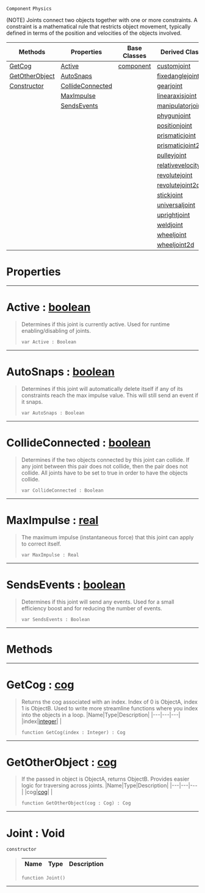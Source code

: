  `Component` `Physics`



(NOTE) Joints connect two objects together with one or more constraints. A constraint is a mathematical rule that restricts object movement, typically defined in terms of the position and velocities of the objects involved.

|Methods|Properties|Base Classes|Derived Classes|
|---|---|---|---|
|[ GetCog](https://github.com/ZilchEngine/ZilchDocs/blob/master/code_reference/class_reference/joint.markdown#getcog-zero-engine-docum)|[ Active](https://github.com/ZilchEngine/ZilchDocs/blob/master/code_reference/class_reference/joint.markdown#active-zero-engine-docum)|[component](https://github.com/ZilchEngine/ZilchDocs/blob/master/code_reference/class_reference/component.markdown)|[customjoint](https://github.com/ZilchEngine/ZilchDocs/blob/master/code_reference/class_reference/customjoint.markdown)|
|[ GetOtherObject](https://github.com/ZilchEngine/ZilchDocs/blob/master/code_reference/class_reference/joint.markdown#getotherobject-zero-engi)|[ AutoSnaps](https://github.com/ZilchEngine/ZilchDocs/blob/master/code_reference/class_reference/joint.markdown#autosnaps-zero-engine-do)| |[fixedanglejoint](https://github.com/ZilchEngine/ZilchDocs/blob/master/code_reference/class_reference/fixedanglejoint.markdown)|
|[ Constructor](https://github.com/ZilchEngine/ZilchDocs/blob/master/code_reference/class_reference/joint.markdown#joint-void)|[ CollideConnected](https://github.com/ZilchEngine/ZilchDocs/blob/master/code_reference/class_reference/joint.markdown#collideconnected-zero-en)| |[gearjoint](https://github.com/ZilchEngine/ZilchDocs/blob/master/code_reference/class_reference/gearjoint.markdown)|
| |[ MaxImpulse](https://github.com/ZilchEngine/ZilchDocs/blob/master/code_reference/class_reference/joint.markdown#maximpulse-zero-engine-d)| |[linearaxisjoint](https://github.com/ZilchEngine/ZilchDocs/blob/master/code_reference/class_reference/linearaxisjoint.markdown)|
| |[ SendsEvents](https://github.com/ZilchEngine/ZilchDocs/blob/master/code_reference/class_reference/joint.markdown#sendsevents-zero-engine)| |[manipulatorjoint](https://github.com/ZilchEngine/ZilchDocs/blob/master/code_reference/class_reference/manipulatorjoint.markdown)|
| | | |[phygunjoint](https://github.com/ZilchEngine/ZilchDocs/blob/master/code_reference/class_reference/phygunjoint.markdown)|
| | | |[positionjoint](https://github.com/ZilchEngine/ZilchDocs/blob/master/code_reference/class_reference/positionjoint.markdown)|
| | | |[prismaticjoint](https://github.com/ZilchEngine/ZilchDocs/blob/master/code_reference/class_reference/prismaticjoint.markdown)|
| | | |[prismaticjoint2d](https://github.com/ZilchEngine/ZilchDocs/blob/master/code_reference/class_reference/prismaticjoint2d.markdown)|
| | | |[pulleyjoint](https://github.com/ZilchEngine/ZilchDocs/blob/master/code_reference/class_reference/pulleyjoint.markdown)|
| | | |[relativevelocityjoint](https://github.com/ZilchEngine/ZilchDocs/blob/master/code_reference/class_reference/relativevelocityjoint.markdown)|
| | | |[revolutejoint](https://github.com/ZilchEngine/ZilchDocs/blob/master/code_reference/class_reference/revolutejoint.markdown)|
| | | |[revolutejoint2d](https://github.com/ZilchEngine/ZilchDocs/blob/master/code_reference/class_reference/revolutejoint2d.markdown)|
| | | |[stickjoint](https://github.com/ZilchEngine/ZilchDocs/blob/master/code_reference/class_reference/stickjoint.markdown)|
| | | |[universaljoint](https://github.com/ZilchEngine/ZilchDocs/blob/master/code_reference/class_reference/universaljoint.markdown)|
| | | |[uprightjoint](https://github.com/ZilchEngine/ZilchDocs/blob/master/code_reference/class_reference/uprightjoint.markdown)|
| | | |[weldjoint](https://github.com/ZilchEngine/ZilchDocs/blob/master/code_reference/class_reference/weldjoint.markdown)|
| | | |[wheeljoint](https://github.com/ZilchEngine/ZilchDocs/blob/master/code_reference/class_reference/wheeljoint.markdown)|
| | | |[wheeljoint2d](https://github.com/ZilchEngine/ZilchDocs/blob/master/code_reference/class_reference/wheeljoint2d.markdown)|


 #  Properties


---  
 #  Active : [boolean](https://github.com/ZilchEngine/ZilchDocs/blob/master/code_reference/nada_base_types/boolean.markdown)

> Determines if this joint is currently active. Used for runtime enabling/disabling of joints.
> ``` lang=cpp, name=Nada
> var Active : Boolean


---  
 #  AutoSnaps : [boolean](https://github.com/ZilchEngine/ZilchDocs/blob/master/code_reference/nada_base_types/boolean.markdown)

> Determines if this joint will automatically delete itself if any of its constraints reach the max impulse value. This will still send an event if it snaps.
> ``` lang=cpp, name=Nada
> var AutoSnaps : Boolean


---  
 #  CollideConnected : [boolean](https://github.com/ZilchEngine/ZilchDocs/blob/master/code_reference/nada_base_types/boolean.markdown)

> Determines if the two objects connected by this joint can collide. If any joint between this pair does not collide, then the pair does not collide. All joints have to be set to true in order to have the objects collide.
> ``` lang=cpp, name=Nada
> var CollideConnected : Boolean


---  
 #  MaxImpulse : [real](https://github.com/ZilchEngine/ZilchDocs/blob/master/code_reference/nada_base_types/real.markdown)

> The maximum impulse (instantaneous force) that this joint can apply to correct itself.
> ``` lang=cpp, name=Nada
> var MaxImpulse : Real


---  
 #  SendsEvents : [boolean](https://github.com/ZilchEngine/ZilchDocs/blob/master/code_reference/nada_base_types/boolean.markdown)

> Determines if this joint will send any events. Used for a small efficiency boost and for reducing the number of events.
> ``` lang=cpp, name=Nada
> var SendsEvents : Boolean


---  
 #  Methods


---  
 #  GetCog : [cog](https://github.com/ZilchEngine/ZilchDocs/blob/master/code_reference/class_reference/cog.markdown)

> Returns the cog associated with an index. Index of 0 is ObjectA, index 1 is ObjectB. Used to write more streamline functions where you index into the objects in a loop.
> |Name|Type|Description|
> |---|---|---|
> |index|[integer](https://github.com/ZilchEngine/ZilchDocs/blob/master/code_reference/nada_base_types/integer.markdown)| |
> ``` lang=cpp, name=Nada
> function GetCog(index : Integer) : Cog
> ``` 


---  
 #  GetOtherObject : [cog](https://github.com/ZilchEngine/ZilchDocs/blob/master/code_reference/class_reference/cog.markdown)

> If the passed in object is ObjectA, returns ObjectB. Provides easier logic for traversing across joints.
> |Name|Type|Description|
> |---|---|---|
> |cog|[cog](https://github.com/ZilchEngine/ZilchDocs/blob/master/code_reference/class_reference/cog.markdown)| |
> ``` lang=cpp, name=Nada
> function GetOtherObject(cog : Cog) : Cog
> ``` 


---  
 #  Joint : Void

 `constructor`

> 
> |Name|Type|Description|
> |---|---|---|
> ``` lang=cpp, name=Nada
> function Joint()
> ``` 


---  
 

 
